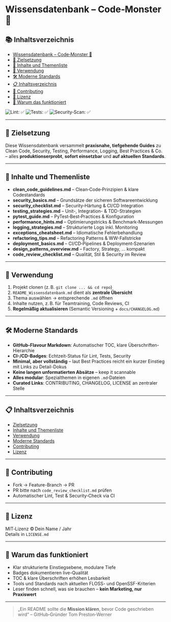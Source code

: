 # Wissensdatenbank – Code‑Monster 📘

## 📚 Inhaltsverzeichnis

- [Wissensdatenbank – Code‑Monster 📘](#wissensdatenbank--codemonster)
- [🎯 Zielsetzung](#zielsetzung)
- [📂 Inhalte und Themenliste](#inhalte-und-themenliste)
- [🚀 Verwendung](#verwendung)
- [🛠 Moderne Standards](#moderne-standards)
- [📋 Inhaltsverzeichnis](#inhaltsverzeichnis)
- [🤝 Contributing](#contributing)
- [📝 Lizenz](#lizenz)
- [🎯 Warum das funktioniert](#warum-das-funktioniert)


![Lint: ✅](https://img.shields.io/badge/lint-passing-brightgreen)
![Tests: ✅](https://img.shields.io/badge/tests-passing-brightgreen)
![Security‑Scan: ✅](https://img.shields.io/badge/security--scan-passing-brightgreen)

---

## 🎯 Zielsetzung
Diese Wissensdatenbank versammelt **praxisnahe, tiefgehende Guides** zu Clean Code, Security, Testing, Performance, Logging, Best Practices & Co. – alles **produktionserprobt**, **sofort einsetzbar** und **auf aktuellen Standards**.

---

## 📂 Inhalte und Themenliste
- **clean_code_guidelines.md** – Clean‑Code‑Prinzipien & klare Codestandards  
- **security_basics.md** – Grundsätze der sicheren Softwareentwicklung  
- **security_checklist.md** – Security‑Härtung & CI/CD Integration  
- **testing_strategies.md** – Unit-, Integration- & TDD-Strategien  
- **pytest_guide.md** – PyTest‑Best‑Practices & Konfiguration  
- **performance_hints.md** – Optimierungstricks & Benchmark-Messungen  
- **logging_strategies.md** – Strukturierte Logs inkl. Monitoring  
- **exceptions_cheatsheet.md** – Idiomatische Fehlerbehandlung  
- **refactoring_tips.md** – Refactoring Patterns & WW-Fallstricke  
- **deployment_basics.md** – CI/CD‑Pipelines & Deployment‑Szenarien  
- **design_patterns_overview.md** – Factory, Strategy, ... kompakt  
- **code_review_checklist.md** – Qualität, Stil & Security im Review

---

## 🚀 Verwendung
1. Projekt clonen (z. B. `git clone ... && cd repo`)  
2. `README_Wissensdatenbank.md` dient als **zentrale Übersicht**  
3. Thema auswählen → entsprechende `.md` öffnen  
4. Inhalte nutzen, z. B. für Teamtraining, Code Reviews, CI  
5. **Regelmäßig aktualisieren** (Semantic Versioning + `docs/CHANGELOG.md`)

---

## 🛠 Moderne Standards
- **GitHub-Flavour Markdown**: Automatischer TOC, klare Überschriften-Hierarchie  
- **CI-/CD-Badges**: Echtzeit-Status für Lint, Tests, Security  
- **Minimal, aber vollständig** – laut Best Practices reicht ein kurzer Einstieg mit Links zu Detail-Dokus  
- **Keine langen unformatierten Absätze** – keep it scannable  
- **Alles modular**: Spezialthemen in eigenen `.md`‑Dateien  
- **Curated Links**: CONTRIBUTING, CHANGELOG, LICENSE an zentraler Stelle

---

## 📋 Inhaltsverzeichnis
- [Zielsetzung](#zielsetzung)  
- [Inhalte und Themenliste](#inhalte-und-themenliste)  
- [Verwendung](#verwendung)  
- [Moderne Standards](#moderne-standards)  
- [Contributing](#contributing)  
- [Lizenz](#lizenz)

---

## 🤝 Contributing
- Fork → Feature-Branch → PR  
- PR bitte nach `code_review_checklist.md` prüfen  
- Automatischer Lint, Test & Security‑Check via CI

---

## 📝 Lizenz
MIT‑Lizenz © Dein Name / Jahr  
Details in `LICENSE.md`

---

## 🎯 Warum das funktioniert
- Klar strukturierte Einstiegsebene, modulare Tiefe  
- Badges dokumentieren live-Qualität  
- TOC & klare Überschriften erhöhen Lesbarkeit  
- Tools und Standards nach aktuellen FLOSS- und OpenSSF-Kriterien  
- Leser finden schnell, was sie brauchen – **kein Marketing, nur Praxiswert**

---

> „Ein README sollte die **Mission klären**, bevor Code geschrieben wird“ – GitHub‑Gründer Tom Preston‑Werner
